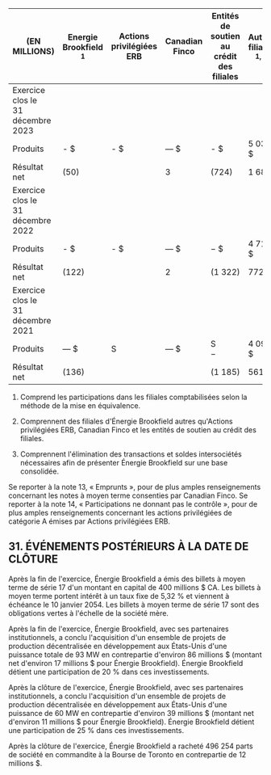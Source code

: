 | (EN MILLIONS)                        | Energie<br>Brookfield <sup>1</sup> | Actions<br>privilégiées<br>ERB | Canadian<br>Finco | Entités de<br>soutien au<br>crédit des<br>filiales | Autres<br>filiales <sup>1, 2</sup> | Ajustements de<br>consolidation <sup>3</sup> | Energie<br>Brookfield<br>(Données<br>consolidées) |
|--------------------------------------|------------------------------------|--------------------------------|-------------------|----------------------------------------------------|------------------------------------|----------------------------------------------|---------------------------------------------------|
| Exercice clos le<br>31 décembre 2023 |                                    |                                |                   |                                                    |                                    |                                              |                                                   |
| Produits                             | - \$                               | - \$                           | — \$              | - \$                                               | 5 038 \$                           | S                                            | 5 038 \$                                          |
| Résultat net                         | (50)                               |                                | 3                 | (724)                                              | 1 686                              | (299)                                        | 616                                               |
| Exercice clos le<br>31 décembre 2022 |                                    |                                |                   |                                                    |                                    |                                              |                                                   |
| Produits                             | - \$                               | - \$                           | — \$              | $-$ \$                                             | 4 711 \$                           | \$<br>$\overline{\phantom{a}}$               | 4 711 \$                                          |
| Résultat net                         | (122)                              |                                | 2                 | $(1\ 322)$                                         | 772                                | 808                                          | 138                                               |
| Exercice clos le<br>31 décembre 2021 |                                    |                                |                   |                                                    |                                    |                                              |                                                   |
| Produits                             | — \$                               | S                              | — \$              | S<br>$-$                                           | 4 096 \$                           | S                                            | 4 096 \$                                          |
| Résultat net                         | (136)                              |                                |                   | $(1\ 185)$                                         | 561                                | 694                                          | (66)                                              |

1) Comprend les participations dans les filiales comptabilisées selon la méthode de la mise en équivalence.

2) Comprennent des filiales d'Énergie Brookfield autres qu'Actions privilégiées ERB, Canadian Finco et les entités de soutien au crédit des filiales.

3) Comprennent l'élimination des transactions et soldes intersociétés nécessaires afin de présenter Énergie Brookfield sur une base consolidée.

Se reporter à la note 13, « Emprunts », pour de plus amples renseignements concernant les notes à moyen terme consenties par Canadian Finco. Se reporter à la note 14, « Participations ne donnant pas le contrôle », pour de plus amples renseignements concernant les actions privilégiées de catégorie A émises par Actions privilégiées ERB.

## 31. ÉVÉNEMENTS POSTÉRIEURS À LA DATE DE CLÔTURE

Après la fin de l'exercice, Énergie Brookfield a émis des billets à moyen terme de série 17 d'un montant en capital de 400 millions \$ CA. Les billets à moyen terme portent intérêt à un taux fixe de 5,32 % et viennent à échéance le 10 janvier 2054. Les billets à moyen terme de série 17 sont des obligations vertes à l'échelle de la société mère.

Après la fin de l'exercice, Énergie Brookfield, avec ses partenaires institutionnels, a conclu l'acquisition d'un ensemble de projets de production décentralisée en développement aux États-Unis d'une puissance totale de 93 MW en contrepartie d'environ 86 millions \$ (montant net d'environ 17 millions \$ pour Énergie Brookfield). Énergie Brookfield détient une participation de 20 % dans ces investissements.

Après la clôture de l'exercice, Énergie Brookfield, avec ses partenaires institutionnels, a conclu l'acquisition d'un ensemble de projets de production décentralisée en développement aux États-Unis d'une puissance de 60 MW en contrepartie d'environ 39 millions \$ (montant net d'environ 11 millions \$ pour Énergie Brookfield). Énergie Brookfield détient une participation de 25 % dans ces investissements.

Après la clôture de l'exercice, Énergie Brookfield a racheté 496 254 parts de société en commandite à la Bourse de Toronto en contrepartie de 12 millions \$.
